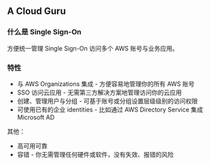## A Cloud Guru
  
### 什么是 Single Sign-On
方便统一管理 Single Sign-On 访问多个 AWS 账号与业务应用。  
  
### 特性
* 与 AWS Organizations 集成 - 方便容易地管理你的所有 AWS 账号
* SSO 访问云应用 - 无需第三方解决方案地管理访问你的云应用
* 创建、管理用户与分组 - 可基于账号或分组设置层级级别的访问权限
* 可使用已有的企业 identities - 比如通过 AWS Directory Service 集成 Microsoft AD  
  
其他：  
* 高可用可靠
* 容错 - 你无需管理任何硬件或软件，没有失效、报错的风险  
